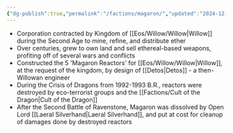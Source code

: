 ```yaml
---
{"dg-publish":true,"permalink":"/factions/magaron/","updated":"2024-12-23T22:09:55.821-05:00"}
---
```


- Corporation contracted by Kingdom of [[Eos/Willow/Willow\|Willow]] during the Second Age to mine, refine, and distribute ether
- Over centuries, grew to own land and sell ethereal-based weapons, profiting off of several wars and conflicts
- Constructed the 5 'Magaron Reactors' for [[Eos/Willow/Willow\|Willow]], at the request of the kingdom, by design of [[Detos\|Detos]] - a then-Willowan engineer
- During the Crisis of Dragons from 1992-1993 B.R., reactors were destroyed by eco-terrorist groups and the [[Factions/Cult of the Dragon\|Cult of the Dragon]]
- After the Second Battle of Ravenstone, Magaron was dissolved by Open Lord [[Laeral Silverhand\|Laeral Silverhand]], and put at cost for cleanup of damages done by destroyed reactors